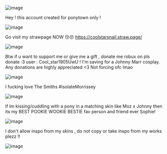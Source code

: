![image](https://github.com/user-attachments/assets/14218679-3323-47a9-839a-53cd01eb701a)



Hey ! this account created for ponytown only !

![image](https://github.com/user-attachments/assets/5043d5f6-5845-4515-beab-e2603a0aee8b)

Go visit my strawpage NOW 😚😚 https://coolstarsnail.straw.page/

![image](https://github.com/user-attachments/assets/aa74c40a-9842-4e7e-9a7f-95f9a7a534e8)

Btw if u want to support me or give me a gift , donate me robux on pls donate :3 user : Cool_star1905UwU ! I'm saving for a Johnny Marr cosplay.
Any donations are highly appreciated <3 Not forcing ofc lmao

![image](https://github.com/user-attachments/assets/e40bb2aa-dafc-4e80-b83f-1aadcf5dd1bb)


I fucking love The Smiths #isolateMorrissey

![image](https://github.com/user-attachments/assets/aa74c40a-9842-4e7e-9a7f-95f9a7a534e8)


If Im kissing/cuddling with a pony in a matching skin like Moz x Johnny then its my BEST POOKIE WOOKIE BESTIE fav person and friend ever Sophie!

![image](https://github.com/user-attachments/assets/5043d5f6-5845-4515-beab-e2603a0aee8b)

I don't allow inspo from my skins , do not copy or take inspo from my works plezz !! 


![image](https://github.com/user-attachments/assets/8b8d095e-d785-40f6-92af-8e2b907cb978)
